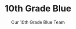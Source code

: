 ---
title: 10th Grade Blue
subtitle: Our 10th Grade Blue Team
image: img/teamphoto.jpg
training: At Onerahi FC
order: 4
email: "onerahifootballclub@outlook.co.nz"
coaches: "Manager - Janice Garton"
---